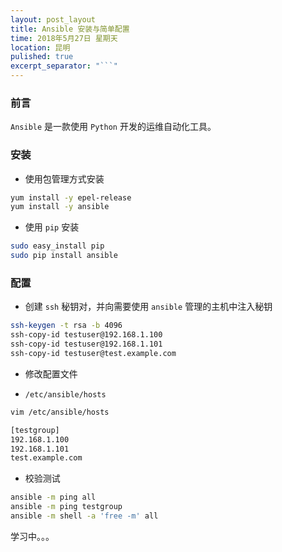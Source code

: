 ```yaml
---
layout: post_layout
title: Ansible 安装与简单配置
time: 2018年5月27日 星期天
location: 昆明
pulished: true
excerpt_separator: "```"
---
```


### 前言

`Ansible` 是一款使用 `Python` 开发的运维自动化工具。

### 安装

+ 使用包管理方式安装

```bash
yum install -y epel-release
yum install -y ansible
```

+ 使用 `pip` 安装

```bash
sudo easy_install pip
sudo pip install ansible
```

### 配置

+ 创建 `ssh` 秘钥对，并向需要使用 `ansible` 管理的主机中注入秘钥

```bash
ssh-keygen -t rsa -b 4096
ssh-copy-id testuser@192.168.1.100
ssh-copy-id testuser@192.168.1.101
ssh-copy-id testuser@test.example.com
```

+ 修改配置文件

* `/etc/ansible/hosts`

```bash
vim /etc/ansible/hosts

[testgroup]
192.168.1.100
192.168.1.101
test.example.com
```

* 校验测试

```bash
ansible -m ping all
ansible -m ping testgroup
ansible -m shell -a 'free -m' all
```

学习中。。。
